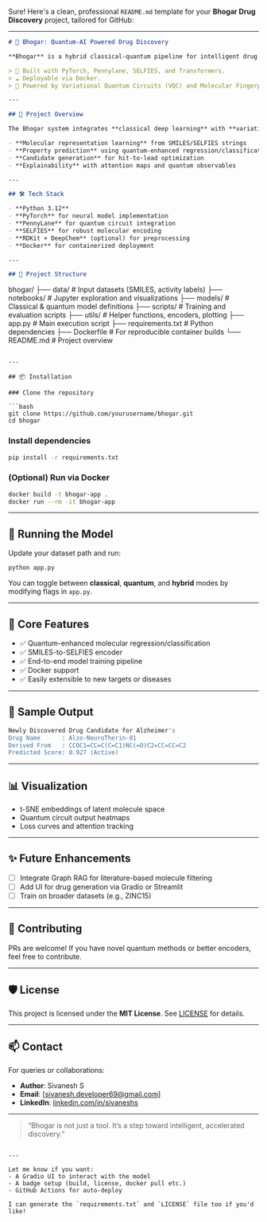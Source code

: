 Sure! Here's a clean, professional `README.md` template for your **Bhogar Drug Discovery** project, tailored for GitHub:

---

```markdown
# 🧬 Bhogar: Quantum-AI Powered Drug Discovery

**Bhogar** is a hybrid classical-quantum pipeline for intelligent drug discovery, designed to identify novel therapeutic candidates for complex neurological disorders like Alzheimer's.

> 🔬 Built with PyTorch, Pennylane, SELFIES, and Transformers.  
> ☁️ Deployable via Docker.  
> 🧠 Powered by Variational Quantum Circuits (VQC) and Molecular Fingerprints.

---

## 🚀 Project Overview

The Bhogar system integrates **classical deep learning** with **variational quantum models** to perform:

- **Molecular representation learning** from SMILES/SELFIES strings
- **Property prediction** using quantum-enhanced regression/classification
- **Candidate generation** for hit-to-lead optimization
- **Explainability** with attention maps and quantum observables

---

## 🛠️ Tech Stack

- **Python 3.12**
- **PyTorch** for neural model implementation
- **PennyLane** for quantum circuit integration
- **SELFIES** for robust molecular encoding
- **RDKit + DeepChem** (optional) for preprocessing
- **Docker** for containerized deployment

---

## 📁 Project Structure

```

bhogar/
├── data/                  # Input datasets (SMILES, activity labels)
├── notebooks/             # Jupyter exploration and visualizations
├── models/                # Classical & quantum model definitions
├── scripts/               # Training and evaluation scripts
├── utils/                 # Helper functions, encoders, plotting
├── app.py                 # Main execution script
├── requirements.txt       # Python dependencies
├── Dockerfile             # For reproducible container builds
└── README.md              # Project overview

````

---

## 📦 Installation

### Clone the repository

```bash
git clone https://github.com/yourusername/bhogar.git
cd bhogar
````

### Install dependencies

```bash
pip install -r requirements.txt
```

### (Optional) Run via Docker

```bash
docker build -t bhogar-app .
docker run --rm -it bhogar-app
```

---

## 🧪 Running the Model

Update your dataset path and run:

```bash
python app.py
```

You can toggle between **classical**, **quantum**, and **hybrid** modes by modifying flags in `app.py`.

---

## 🧠 Core Features

* ✅ Quantum-enhanced molecular regression/classification
* ✅ SMILES-to-SELFIES encoder
* ✅ End-to-end model training pipeline
* ✅ Docker support
* ✅ Easily extensible to new targets or diseases

---

## 🧬 Sample Output

```bash
Newly Discovered Drug Candidate for Alzheimer's
Drug Name      : Alzo-NeuroTherin-81
Derived From   : CCOC1=CC=C(C=C1)NC(=O)C2=CC=CC=C2
Predicted Score: 0.927 (Active)
```

---

## 📊 Visualization

* t-SNE embeddings of latent molecule space
* Quantum circuit output heatmaps
* Loss curves and attention tracking

---

## ✨ Future Enhancements

* [ ] Integrate Graph RAG for literature-based molecule filtering
* [ ] Add UI for drug generation via Gradio or Streamlit
* [ ] Train on broader datasets (e.g., ZINC15)

---

## 🤝 Contributing

PRs are welcome! If you have novel quantum methods or better encoders, feel free to contribute.

---

## 🛡️ License

This project is licensed under the **MIT License**. See [LICENSE](LICENSE) for details.

---

## 📫 Contact

For queries or collaborations:

* **Author**: Sivanesh S
* **Email**: \[[sivanesh.developer69@gmail.com](mailto:sivanesh.developer69@gmail.com)]
* **LinkedIn**: [linkedin.com/in/sivaneshs](https://www.linkedin.com/in/sivaneshs/)

---

> “Bhogar is not just a tool. It’s a step toward intelligent, accelerated discovery.”

```

---

Let me know if you want:
- A Gradio UI to interact with the model
- A badge setup (build, license, docker pull etc.)
- GitHub Actions for auto-deploy

I can generate the `requirements.txt` and `LICENSE` file too if you'd like!
```
